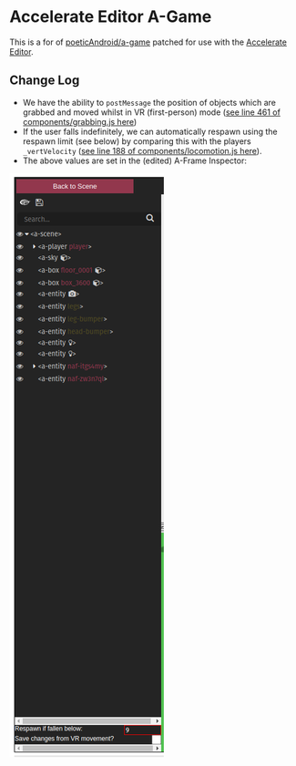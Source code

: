 # Accelerate Editor A-Game

This is a for of [poeticAndroid/a-game](https://github.com/poeticAndroid/a-game) patched for use with the [Accelerate Editor](https://accelerate-editor.web.app/).

## Change Log

- We have the ability to `postMessage` the position of objects which are grabbed and moved whilst in VR (first-person) mode ([see line 461 of components/grabbing.js here](https://github.com/joshmurr/a-game/blob/master/src/components/grabbing.js#L461))
- If the user falls indefinitely, we can automatically respawn using the respawn limit (see below) by comparing this with the players `_vertVelocity` ([see line 188 of components/locomotion.js here](https://github.com/joshmurr/a-game/blob/master/src/components/locomotion.js#L188)).
- The above values are set in the (edited) A-Frame Inspector:

![A-Frame Inspector](./images/inspector.png)

